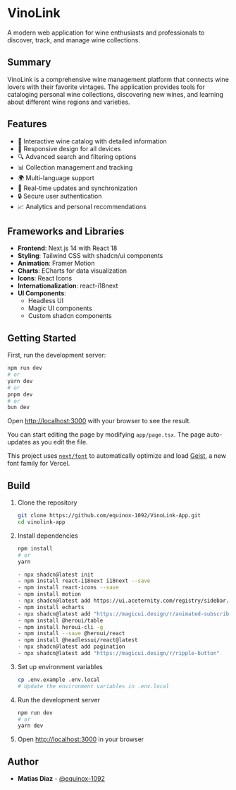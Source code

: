 # VinoLink

A modern web application for wine enthusiasts and professionals to discover, track, and manage wine collections.

## Summary

VinoLink is a comprehensive wine management platform that connects wine lovers with their favorite vintages. The application provides tools for cataloging personal wine collections, discovering new wines, and learning about different wine regions and varieties.

## Features

- 🍷 Interactive wine catalog with detailed information
- 📱 Responsive design for all devices
- 🔍 Advanced search and filtering options
- 📊 Collection management and tracking
- 🌍 Multi-language support
- 🔄 Real-time updates and synchronization
- 🔒 Secure user authentication
- 📈 Analytics and personal recommendations

## Frameworks and Libraries

- **Frontend**: Next.js 14 with React 18
- **Styling**: Tailwind CSS with shadcn/ui components
- **Animation**: Framer Motion
- **Charts**: ECharts for data visualization
- **Icons**: React Icons
- **Internationalization**: react-i18next
- **UI Components**:
  - Headless UI
  - Magic UI components
  - Custom shadcn components

## Getting Started

First, run the development server:

```bash
npm run dev
# or
yarn dev
# or
pnpm dev
# or
bun dev
```

Open [http://localhost:3000](http://localhost:3000) with your browser to see the result.

You can start editing the page by modifying `app/page.tsx`. The page auto-updates as you edit the file.

This project uses [`next/font`](https://nextjs.org/docs/app/building-your-application/optimizing/fonts) to automatically optimize and load [Geist](https://vercel.com/font), a new font family for Vercel.

## Build

1. Clone the repository
   ```bash
   git clone https://github.com/equinox-1092/VinoLink-App.git
   cd vinolink-app
   ```

2. Install dependencies
   ```bash
   npm install
   # or
   yarn

   - npx shadcn@latest init
   - npm install react-i18next i18next --save
   - npm install react-icons --save
   - npm install motion
   - npx shadcn@latest add https://ui.aceternity.com/registry/sidebar.json
   - npm install echarts
   - npx shadcn@latest add "https://magicui.design/r/animated-subscribe-button"
   - npm install @heroui/table
   - npm install heroui-cli -g
   - npm install --save @heroui/react
   - npm install @headlessui/react@latest
   - npx shadcn@latest add pagination
   - npx shadcn@latest add "https://magicui.design/r/ripple-button"
   ```

3. Set up environment variables
   ```bash
   cp .env.example .env.local
   # Update the environment variables in .env.local
   ```

4. Run the development server
   ```bash
   npm run dev
   # or
   yarn dev
   ```

5. Open [http://localhost:3000](http://localhost:3000) in your browser

## Author

- **Matias Diaz** - [@equinox-1092](https://github.com/equinox-1092)
